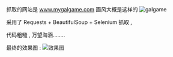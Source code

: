 抓取的网站是 www.mygalgame.com
画风大概是这样的 
![galgame](https://wx2.sinaimg.cn/mw690/006wh4bKly1fmwuttpyobj30za0hz4qp.jpg)

采用了 Requests + BeautifulSoup + Selenium 抓取 ,

代码粗糙 , 万望海涵........

最终的效果图 :
![效果图](https://wx3.sinaimg.cn/mw690/006wh4bKly1fmwuz3uf9mj30xc0dv1at.jpg)
